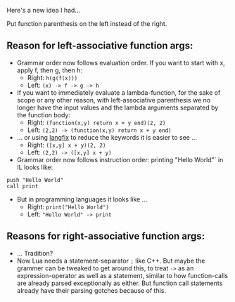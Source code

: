 Here's a new idea I had...

Put function parenthesis on the left instead of the right.

## Reason for left-associative function args:
- Grammar order now follows evaluation order.  If you want to start with x, apply f, then g, then h:
	- Right: `h(g(f(x)))`
	- Left: `(x) -> f -> g -> h`
- If you want to immediately evaluate a lambda-function, for the sake of scope or any other reason, with left-associative parenthesis we no longer have the input values and the lambda arguments separated by the function body:
	- Right: `(function(x,y) return x + y end)(2, 2)`
	- Left: `(2,2) -> (function(x,y) return x + y end)`
- ... or using [langfix](https://github.com/thenumbernine/langfix-lua) to reduce the keywords it is easier to see ...
	- Right: `([x,y] x + y)(2, 2)`
	- Left: `(2,2) -> ([x,y] x + y)`
- Grammar order now follows instruction order:
printing "Hello World"` in IL looks like:
```
push "Hello World"
call print
```
- But in programming languages it looks like ...
	- Right: `print("Hello World")`
	- Left: `"Hello World" -> print`

## Reasons for right-associative function args:
- ... Tradition?
- Now Lua needs a statement-separator `;` like C++. But maybe the grammer can be tweaked to get around this, to treat `->` as an expression-operator as well as a statement, similar to how function-calls are already parsed exceptionally as either.  But function call statements already have their parsing gotches because of this.
